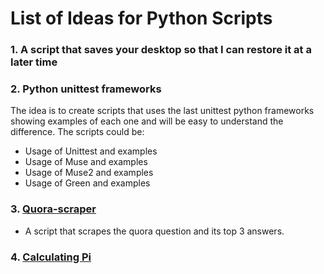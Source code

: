 # List of Ideas for Python Scripts

### 1. A script that saves your desktop so that I can restore it at a later time
### 2.  Python unittest frameworks
The idea is to create scripts that uses the last unittest python frameworks showing examples of each one and will be easy to understand the difference. The scripts could be:
* Usage of Unittest and examples
* Usage of Muse and examples
* Usage of Muse2 and examples
* Usage of Green and examples
### 3. [Quora-scraper](quora_scraper.py)
* A script that scrapes the quora question and its top 3 answers.
### 4. [Calculating Pi](calc%20pi.py)
